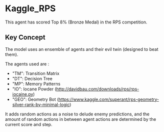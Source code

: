 # Kaggle_RPS

This agent has scored Top 8% (Bronze Medal) in the RPS competition.

## Key Concept

The model uses an ensemble of agents and their evil twin (designed to beat them).

The agents used are :
- "TM": Transition Matrix
- "DT": Decision Tree 
- "MP": Memory Patterns 
- "IO": Iocane Powder (http://davidbau.com/downloads/rps/rps-iocaine.py)
- "GEO": Geometry Bot (https://www.kaggle.com/superant/rps-geometry-silver-rank-by-minimal-logic)

It adds random actions as a noise to delude enemy predictions, and the amount of random actions in between agent actions are determined by the current score and step.
